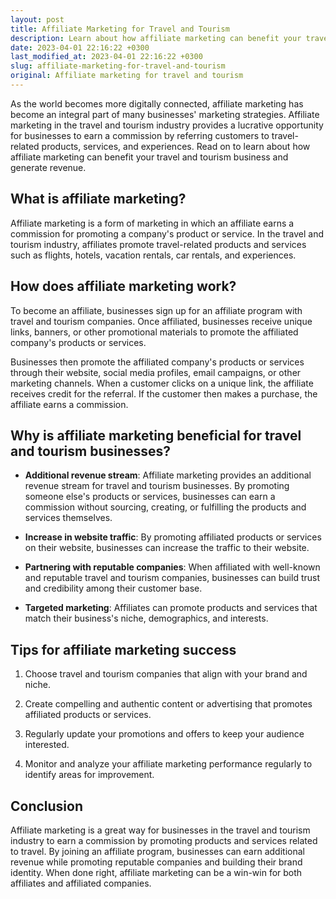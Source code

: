 ```yaml
---
layout: post
title: Affiliate Marketing for Travel and Tourism
description: Learn about how affiliate marketing can benefit your travel and tourism business and generate revenue.
date: 2023-04-01 22:16:22 +0300
last_modified_at: 2023-04-01 22:16:22 +0300
slug: affiliate-marketing-for-travel-and-tourism
original: Affiliate marketing for travel and tourism
---
```

As the world becomes more digitally connected, affiliate marketing has become an integral part of many businesses' marketing strategies. Affiliate marketing in the travel and tourism industry provides a lucrative opportunity for businesses to earn a commission by referring customers to travel-related products, services, and experiences. Read on to learn about how affiliate marketing can benefit your travel and tourism business and generate revenue.

## What is affiliate marketing?

Affiliate marketing is a form of marketing in which an affiliate earns a commission for promoting a company's product or service. In the travel and tourism industry, affiliates promote travel-related products and services such as flights, hotels, vacation rentals, car rentals, and experiences.

## How does affiliate marketing work?

To become an affiliate, businesses sign up for an affiliate program with travel and tourism companies. Once affiliated, businesses receive unique links, banners, or other promotional materials to promote the affiliated company's products or services. 

Businesses then promote the affiliated company's products or services through their website, social media profiles, email campaigns, or other marketing channels. When a customer clicks on a unique link, the affiliate receives credit for the referral. If the customer then makes a purchase, the affiliate earns a commission.

## Why is affiliate marketing beneficial for travel and tourism businesses?

- **Additional revenue stream**: Affiliate marketing provides an additional revenue stream for travel and tourism businesses. By promoting someone else's products or services, businesses can earn a commission without sourcing, creating, or fulfilling the products and services themselves. 

- **Increase in website traffic**: By promoting affiliated products or services on their website, businesses can increase the traffic to their website.

- **Partnering with reputable companies**: When affiliated with well-known and reputable travel and tourism companies, businesses can build trust and credibility among their customer base.

- **Targeted marketing**: Affiliates can promote products and services that match their business's niche, demographics, and interests.

## Tips for affiliate marketing success

1. Choose travel and tourism companies that align with your brand and niche.

2. Create compelling and authentic content or advertising that promotes affiliated products or services.

3. Regularly update your promotions and offers to keep your audience interested.

4. Monitor and analyze your affiliate marketing performance regularly to identify areas for improvement.

## Conclusion

Affiliate marketing is a great way for businesses in the travel and tourism industry to earn a commission by promoting products and services related to travel. By joining an affiliate program, businesses can earn additional revenue while promoting reputable companies and building their brand identity. When done right, affiliate marketing can be a win-win for both affiliates and affiliated companies.